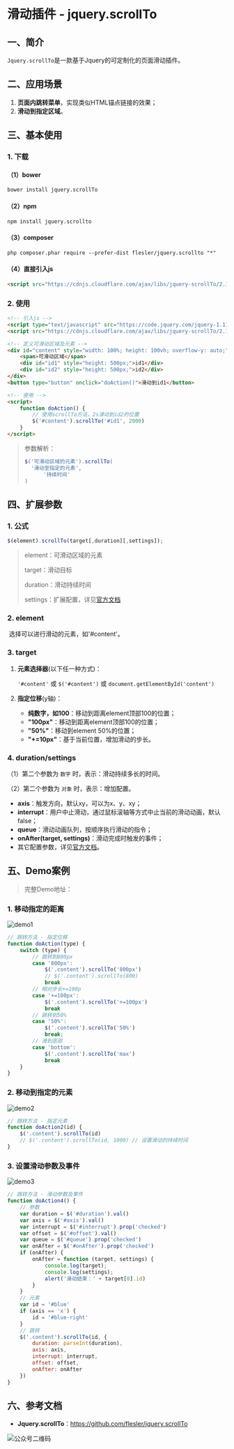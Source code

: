 # 滑动插件 - jquery.scrollTo

## 一、简介

​	`Jquery.scrollTo`是一款基于Jquery的可定制化的页面滑动插件。



## 二、应用场景

1. **页面内跳转菜单**，实现类似HTML锚点链接的效果；
2. **滑动到指定区域**。



## 三、基本使用

### 1. 下载

#### （1）bower

```shell
bower install jquery.scrollTo
```

#### （2）npm

```shell
npm install jquery.scrollto
```

#### （3）composer

```shell
php composer.phar require --prefer-dist flesler/jquery.scrollto "*"
```

#### （4）直接引入js

```html
<script src="https://cdnjs.cloudflare.com/ajax/libs/jquery-scrollTo/2.1.3/jquery.scrollTo.min.js"></script>
```

### 2. 使用

```html
<!-- 引入js -->
<script type="text/javascript" src="https://code.jquery.com/jquery-1.11.0.js"></script>
<script src="https://cdnjs.cloudflare.com/ajax/libs/jquery-scrollTo/2.1.3/jquery.scrollTo.min.js"></script>

<!-- 定义可滑动区域及元素 -->
<div id="content" style="width: 100%; height: 100vh; overflow-y: auto;">
    <span>可滑动区域</span>
    <div id="id1" style="height: 500px;">id1</div>
    <div id="id2" style="height: 500px;">id2</div>
</div>
<button type="button" onclick="doAction()">滑动到id1</button>

<!-- 使用 -->
<script>
    function doAction() {
        // 使用scrollTo方法，2s滑动到id2的位置
    	$('#content').scrollTo('#id1', 2000)
    }
</script>
```

>参数解析：
>
>```js
>$('可滑动区域的元素').scrollTo(
>	'滑动至指定的元素',
>    	'持续时间'
>)
>```



## 四、扩展参数

### 1. 公式

```js
$(element).scrollTo(target[,duration][,settings]);
```

> element：可滑动区域的元素
>
> target：滑动目标
>
> duration：滑动持续时间
>
> settings：扩展配置，详见[官方文档](https://github.com/flesler/jquery.scrollTo#usage)

### 2. element

​	选择可以进行滑动的元素，如'#content'。

### 3. target

1. **元素选择器**(以下任一种方式)：

   `'#content'` 或 `$('#content')` 或 `document.getElementById('content')`

2. **指定位移**(y轴)：

   - **纯数字，如100**：移动到距离element顶部100的位置；
   - **"100px"**：移动到距离element顶部100的位置；
   - **"50%"**：移动到element 50%的位置；
   - **"+=10px"**：基于当前位置，增加滑动的步长。

### 4. duration/settings

（1）第二个参数为 `数字` 时，表示：滑动持续多长的时间。

（2）第二个参数为 `对象` 时，表示：增加配置。

- **axis**：触发方向，默认xy，可以为x、y、xy；
- **interrupt**：用户中止滑动，通过鼠标滚轴等方式中止当前的滑动动画，默认false；
- **queue**：滑动动画队列，按顺序执行滑动的指令；
- **onAfter(target, settings)**：滑动完成时触发的事件；
- 其它配置参数，详见[官方文档](https://github.com/flesler/jquery.scrollTo#usage)。



## 五、Demo案例

> 完整Demo地址：

### 1. 移动指定的距离

![demo1](https://gitee.com/bubblefloat/drawing-bed/raw/master/images/202204062328594.gif)

```js
// 跳转方法 - 指定位移
function doAction(type) {
    switch (type) {
        // 跳转到800px
        case '800px':
            $('.content').scrollTo('800px')
            // $('.content').scrollTo(800)
            break
        // 相对步长+=100p
        case '+=100px':
            $('.content').scrollTo('+=100px')
            break
        // 跳转到50%
        case '50%':
            $('.content').scrollTo('50%')
            break;
        // 滑到底部
        case 'bottom':
            $('.content').scrollTo('max')
            break
    }
}
```

### 2. 移动到指定的元素

![demo2](https://gitee.com/bubblefloat/drawing-bed/raw/master/images/202204062328622.gif)

```js
// 跳转方法 - 指定元素
function doAction2(id) {
    $('.content').scrollTo(id)
    // $('.content').scrollTo(id, 1000) // 设置滑动的持续时间
}
```

### 3. 设置滑动参数及事件

![demo3](https://gitee.com/bubblefloat/drawing-bed/raw/master/images/202204062328881.gif)

```js
// 跳转方法 - 滑动参数及事件
function doAction4() {
    // 参数
    var duration = $('#duration').val()
    var axis = $('#axis').val()
    var interrupt = $('#interrupt').prop('checked')
    var offset = $('#offset').val()
    var queue = $('#queue').prop('checked')
    var onAfter = $('#onAfter').prop('checked')
    if (onAfter) {
        onAfter = function (target, settings) {
            console.log(target);
            console.log(settings);
            alert('滑动结束：' + target[0].id)
        }
    }
    // 元素
    var id = '#blue'
    if (axis == 'x') {
        id = '#blue-right'
    }
    // 跳转
    $('.content').scrollTo(id, {
        duration: parseInt(duration),
        axis: axis,
        interrupt: interrupt,
        offset: offset,
        onAfter: onAfter
    })
}
```



## 六、参考文档

- **Jquery.scrollTo**：https://github.com/flesler/jquery.scrollTo



![公众号二维码](https://gitee.com/bubblefloat/drawing-bed/raw/master/images/公众号.png)